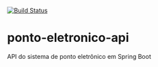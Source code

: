 [![Build Status](https://travis-ci.org/repositorio-estudo/ponto-eletronico-api.svg?branch=master)](https://travis-ci.org/repositorio-estudo/ponto-eletronico-api)
# ponto-eletronico-api
API do sistema de ponto eletrônico em Spring Boot
